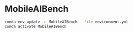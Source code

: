 # MobileAIBench

```bash
conda env update -n MobileAIBench --file environment.yml
conda activate MobileAIBench
```